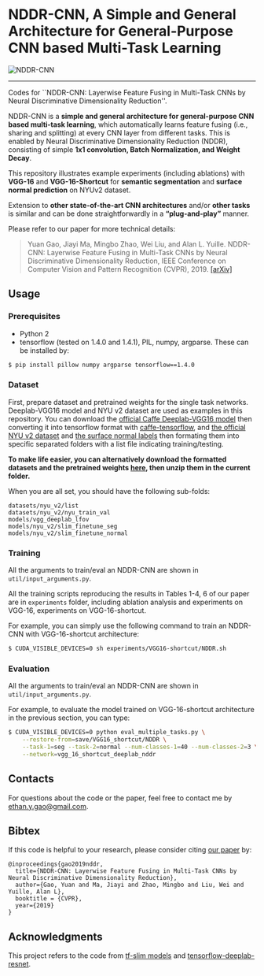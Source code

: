 # NDDR-CNN, A Simple and General Architecture for General-Purpose CNN based Multi-Task Learning

![NDDR-CNN](https://github.com/ethanygao/NDDR-CNN/blob/master/README/NDDR-CNN.png)

<!-- ![NDDR-CNN-Shortcut](README/NDDR-CNN-Shortcut.png =200x) -->

____

Codes for ``NDDR-CNN: Layerwise Feature Fusing in Multi-Task CNNs by Neural Discriminative Dimensionality Reduction''.

NDDR-CNN is a **simple and general architecture for general-purpose CNN based multi-task learning**, which automatically learns feature fusing (i.e., sharing and splitting) at every CNN layer from different tasks. This is enabled by Neural Discriminative Dimensionality Reduction (NDDR), consisting of simple **1x1 convolution, Batch Normalization, and Weight Decay**.

<!-- The proposed NDDR-CNN architecture can be **extended to various state-of-the-art CNN architectures in a “plug-and-play” manner with end-to-end training**. -->

This repository illustrates example experiments (including ablations) with **VGG-16** and **VGG-16-Shortcut** for **semantic segmentation** and **surface normal prediction** on NYUv2 dataset. 

Extension to **other state-of-the-art CNN architectures** and/or **other tasks** is similar and can be done straightforwardly in a **“plug-and-play”** manner.

Please refer to our paper for more technical details:
>Yuan Gao, Jiayi Ma, Mingbo Zhao, Wei Liu, and Alan L. Yuille. NDDR-CNN: Layerwise Feature Fusing in Multi-Task CNNs by Neural Discriminative Dimensionality Reduction, IEEE Conference on Computer Vision and Pattern Recognition (CVPR), 2019. [[arXiv]](https://arxiv.org/abs/1801.08297)

## Usage

### Prerequisites
+ Python 2
+ tensorflow (tested on 1.4.0 and 1.4.1), PIL, numpy, argparse. These can be installed by:
```sh
$ pip install pillow numpy argparse tensorflow==1.4.0
```

### Dataset
First, prepare dataset and pretrained weights for the single task networks. Deeplab-VGG16 model and NYU v2 dataset are used as examples in this repository. You can download the [official Caffe Deeplab-VGG16 model](http://liangchiehchen.com/projects/DeepLab.html) then converting it into tensorflow format with [caffe-tensorflow](https://github.com/ethereon/caffe-tensorflow), and [the official NYU v2 dataset](http://horatio.cs.nyu.edu/mit/silberman/nyu_depth_v2/nyu_depth_v2_labeled.mat) and [the surface normal labels](https://cs.nyu.edu/~deigen/dnl/normals_gt.tgz) then formating them into specific separated folders with a list file indicating training/testing.

**To make life easier, you can alternatively download the formatted datasets and the pretrained weights [here](https://www.dropbox.com/sh/e44jyh6ayuimigp/AADHlrCVnCDyTdDT9wDOy8cUa?dl=0), then unzip them in the current folder.**

When you are all set, you should have the following sub-folds:
```
datasets/nyu_v2/list
datasets/nyu_v2/nyu_train_val
models/vgg_deeplab_lfov
models/nyu_v2/slim_finetune_seg
models/nyu_v2/slim_finetune_normal
```

### Training
All the arguments to train/eval an NDDR-CNN are shown in `util/input_arguments.py`.

All the training scripts reproducing the results in Tables 1-4, 6 of our paper are in `experiments` folder, including ablation analysis and experiments on VGG-16, experiments on VGG-16-shortcut.

For example, you can simply use the following command to train an NDDR-CNN with VGG-16-shortcut architecture:
```sh
$ CUDA_VISIBLE_DEVICES=0 sh experiments/VGG16-shortcut/NDDR.sh
```

### Evaluation
All the arguments to train/eval an NDDR-CNN are shown in `util/input_arguments.py`.

For example, to evaluate the model trained on VGG-16-shortcut architecture in the previous section, you can type:
```sh
$ CUDA_VISIBLE_DEVICES=0 python eval_multiple_tasks.py \
    --restore-from=save/VGG16_shortcut/NDDR \
    --task-1=seg --task-2=normal --num-classes-1=40 --num-classes-2=3 \
    --network=vgg_16_shortcut_deeplab_nddr
```

## Contacts
For questions about the code or the paper, feel free to contact me by ethan.y.gao@gmail.com.

## Bibtex
If this code is helpful to your research, please consider citing [our paper](https://arxiv.org/abs/1801.08297) by:
```
@inproceedings{gao2019nddr,
  title={NDDR-CNN: Layerwise Feature Fusing in Multi-Task CNNs by Neural Discriminative Dimensionality Reduction},
  author={Gao, Yuan and Ma, Jiayi and Zhao, Mingbo and Liu, Wei and Yuille, Alan L},
  booktitle = {CVPR},
  year={2019}
}
```

## Acknowledgments
This project refers to the code from [tf-slim models](https://github.com/tensorflow/models/tree/master/research/slim) and [tensorflow-deeplab-resnet](https://github.com/DrSleep/tensorflow-deeplab-resnet).
